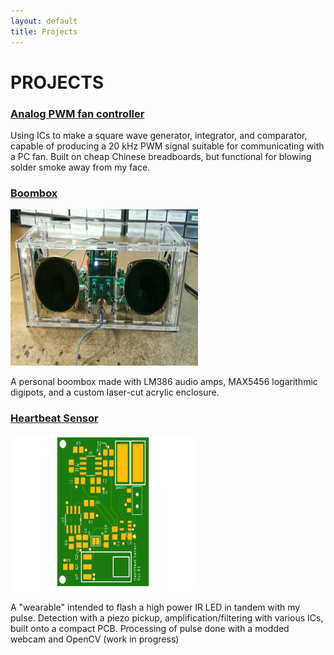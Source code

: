 ```yaml
---
layout: default
title: Projects
---
```


# PROJECTS
### [Analog PWM fan controller](/projects/analog-PWM-gen/)

Using ICs to make a square wave generator, integrator, and comparator, capable of producing a 20 kHz PWM signal suitable for communicating with a PC fan. Built on cheap Chinese breadboards, but functional for blowing solder smoke away from my face.

### [Boombox](/projects/boombox/)

<img src="../assets/boombox_still.PNG" alt="picture of the finished product" width="300" height="250">

A personal boombox made with LM386 audio amps, MAX5456 logarithmic digipots, and a custom laser-cut acrylic enclosure.

### [Heartbeat Sensor](/projects/hrsense/)

<img src="../assets/HeartbeatSensor.png" alt="picture of the laid out board" width="300" height="250">

A "wearable" intended to flash a high power IR LED in tandem with my pulse. Detection with a piezo pickup, amplification/filtering with various ICs, built onto a compact PCB. Processing of pulse done with a modded webcam and OpenCV (work in progress)
